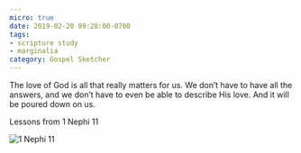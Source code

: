 ```yaml
---
micro: true
date: 2019-02-20 09:28:00-0700
tags:
- scripture study
- marginalia
category: Gospel Sketcher
---
```


The love of God is all that really matters for us. We don’t have to have all the answers, and we don’t have to even be able to describe His love. And it will be poured down on us.

Lessons from 1 Nephi 11

<img src="https://media.bennorris.org/images/gospelsketcher/uploads/2019/3bd29d168b.jpg" alt="1 Nephi 11" />